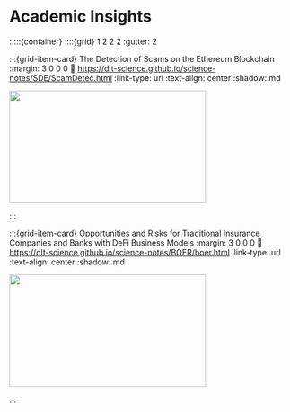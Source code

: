 # Academic Insights

:::::{container}
::::{grid} 1 2 2 2
:gutter: 2

:::{grid-item-card} The Detection of Scams on the Ethereum Blockchain
:margin: 3 0 0 0
:link: https://dlt-science.github.io/science-notes/SDE/ScamDetec.html
:link-type: url
:text-align: center
:shadow: md

<img src= "https://imageio.forbes.com/specials-images/imageserve/5f3fc1b017ddedb7fd4422e8/Data-protection-with-padlock/960x0.jpg?height=474&width=711&fit=bounds" width="350px" height="200px">

:::

:::{grid-item-card} Opportunities and Risks for Traditional Insurance Companies and Banks with DeFi Business Models
:margin: 3 0 0 0
:link: https://dlt-science.github.io/science-notes/BOER/boer.html
:link-type: url
:text-align: center
:shadow: md

<!-- <img src= "https://encrypted-tbn0.gstatic.com/images?q=tbn:ANd9GcTAEXtNCAmC7fsCJOrWer49tNsEzWI_Cx9ffg&usqp=CAU"> -->

<img src= "https://images.cointelegraph.com/images/717_aHR0cHM6Ly9zMy5jb2ludGVsZWdyYXBoLmNvbS9zdG9yYWdlL3VwbG9hZHMvdmlldy82OThiOTliNDM0ZGRlYWM3MGEzYzQ5YTcxMGZjYTUzNS5qcGc=.jpg" width="350px" height="200px">

:::
